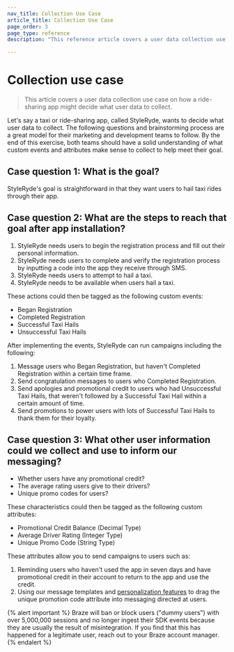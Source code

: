 ```yaml
---
nav_title: Collection Use Case
article_title: Collection Use Case
page_order: 3
page_type: reference
description: "This reference article covers a user data collection use case on how a ride-sharing app might decide what user data to collect."

---
```


# Collection use case

> This article covers a user data collection use case on how a ride-sharing app might decide what user data to collect.

Let's say a taxi or ride-sharing app, called StyleRyde, wants to decide what user data to collect. The following questions and brainstorming process are a great model for their marketing and development teams to follow. By the end of this exercise, both teams should have a solid understanding of what custom events and attributes make sense to collect to help meet their goal.

## Case question 1: What is the goal?

StyleRyde's goal is straightforward in that they want users to hail taxi rides through their app.

## Case question 2: What are the steps to reach that goal after app installation?

1. StyleRyde needs users to begin the registration process and fill out their personal information.
2. StyleRyde needs users to complete and verify the registration process by inputting a code into the app they receive through SMS.
3. StyleRyde needs users to attempt to hail a taxi.
4. StyleRyde needs to be available when users hail a taxi.

These actions could then be tagged as the following custom events:

- Began Registration
- Completed Registration
- Successful Taxi Hails
- Unsuccessful Taxi Hails

After implementing the events, StyleRyde can run campaigns including the following:

1. Message users who Began Registration, but haven't Completed Registration within a certain time frame.
2. Send congratulation messages to users who Completed Registration.
3. Send apologies and promotional credit to users who had Unsuccessful Taxi Hails, that weren't followed by a Successful Taxi Hail within a certain amount of time.
4. Send promotions to power users with lots of Successful Taxi Hails to thank them for their loyalty.

## Case question 3: What other user information could we collect and use to inform our messaging?

- Whether users have any promotional credit?
- The average rating users give to their drivers?
- Unique promo codes for users?

These characteristics could then be tagged as the following custom attributes:

- Promotional Credit Balance (Decimal Type)
- Average Driver Rating (Integer Type)
- Unique Promo Code (String Type)

These attributes allow you to send campaigns to users such as:

1. Reminding users who haven't used the app in seven days and have promotional credit in their account to return to the app and use the credit.
2. Using our message templates and [personalization features][13] to drag the unique promotion code attribute into messaging directed at users.

{% alert important %}
Braze will ban or block users ("dummy users") with over 5,000,000 sessions and no longer ingest their SDK events because they are usually the result of misintegration. If you find that this has happened for a legitimate user, reach out to your Braze account manager.
{% endalert %}

[13]: {{site.baseurl}}/user_guide/personalization_and_dynamic_content/overview/#personalized-messaging
